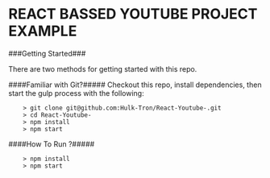 # REACT BASSED YOUTUBE PROJECT EXAMPLE


###Getting Started###

There are two methods for getting started with this repo.

####Familiar with Git?#####
Checkout this repo, install dependencies, then start the gulp process with the following:

```
	> git clone git@github.com:Hulk-Tron/React-Youtube-.git
	> cd React-Youtube-
	> npm install
	> npm start
```

####How To Run ?#####

```
	> npm install
	> npm start
```
